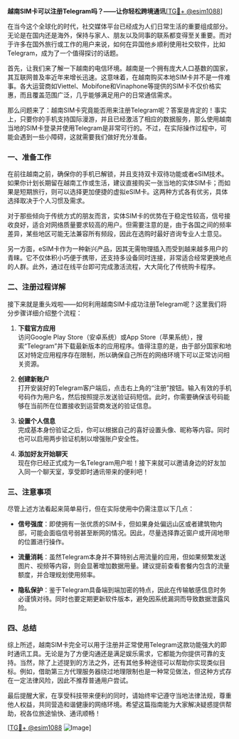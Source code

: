 **越南SIM卡可以注册Telegram吗？——让你轻松跨境通讯**[[TG💪+ @esim1088](https://t.me/s/esim1088)]

在当今这个全球化的时代，社交媒体平台已经成为人们日常生活的重要组成部分。无论是在国内还是海外，保持与家人、朋友以及同事的联系都变得至关重要。而对于许多在国外旅行或工作的用户来说，如何在异国他乡顺利使用社交软件，比如Telegram，成为了一个值得探讨的话题。

首先，让我们来了解一下越南的电信环境。越南是一个拥有庞大人口基数的国家，其互联网普及率近年来增长迅速。这意味着，在越南购买本地SIM卡并不是一件难事。各大运营商如Viettel、Mobifone和Vinaphone等提供的SIM卡不仅价格实惠，而且覆盖范围广泛，几乎能够满足用户的日常通信需求。

那么问题来了：越南SIM卡究竟能否用来注册Telegram呢？答案是肯定的！事实上，只要你的手机支持国际漫游，并且已经激活了相应的数据服务，那么使用越南当地的SIM卡登录并使用Telegram是非常可行的。不过，在实际操作过程中，可能会遇到一些小障碍，这就需要我们做好充分准备。

### **一、准备工作**

在前往越南之前，确保你的手机已解锁，并且支持双卡双待功能或者eSIM技术。如果你计划长期留在越南工作或生活，建议直接购买一张当地的实体SIM卡；而如果是短期旅行，则可以选择更加便捷的虚拟eSIM卡。这两种方式各有优劣，具体选择取决于个人习惯及需求。

对于那些倾向于传统方式的朋友而言，实体SIM卡的优势在于稳定性较高，信号接收良好，适合对网络质量要求较高的用户。但需要注意的是，由于各国之间的频率差异，某些地区可能无法兼容所有频段，因此在选购时最好咨询专业人士意见。

另一方面，eSIM卡作为一种新兴产品，因其无需物理插入而受到越来越多用户的青睐。它不仅体积小巧便于携带，还支持多设备同时连接，非常适合经常更换地点的人群。此外，通过在线平台即可完成激活流程，大大简化了传统购卡程序。

### **二、注册过程详解**

接下来就是重头戏啦——如何利用越南SIM卡成功注册Telegram呢？这里我们将分步骤详细介绍整个流程：

1. **下载官方应用**  
   访问Google Play Store（安卓系统）或App Store（苹果系统），搜索“Telegram”并下载最新版本的应用程序。值得注意的是，由于部分国家和地区对特定应用程序存在限制，所以确保自己所在的网络环境下可以正常访问相关资源。

2. **创建新账户**  
   打开安装好的Telegram客户端后，点击右上角的“注册”按钮。输入有效的手机号码作为用户名，然后按照提示发送验证码短信。此时，你需要确保该号码能够在当前所在位置接收到运营商发送的验证信息。

3. **设置个人信息**  
   完成基本身份验证之后，你可以根据自己的喜好设置头像、昵称等内容。同时也可以启用两步验证机制以增强账户安全性。

4. **添加好友开始聊天**  
   现在你已经正式成为一名Telegram用户啦！接下来就可以邀请身边的好友加入同一个聊天室，享受即时通讯带来的便利吧！

### **三、注意事项**

尽管上述方法看起来简单易行，但在实际使用中仍需注意以下几点：

- **信号强度**：即使拥有一张优质的SIM卡，但如果身处偏远山区或者建筑物内部，可能会面临信号弱甚至断网的情况。因此，尽量选择靠近窗户或开阔地带的位置进行操作。
  
- **流量消耗**：虽然Telegram本身并不算特别占用流量的应用，但如果频繁发送图片、视频等内容，则会显著增加数据用量。建议提前查看套餐内包含的流量额度，并合理规划使用频率。

- **隐私保护**：鉴于Telegram具备端到端加密的特点，因此在传输敏感信息时务必谨慎对待。同时也要定期更新软件版本，避免因系统漏洞而导致数据泄露风险。

### **四、总结**

综上所述，越南SIM卡完全可以用于注册并正常使用Telegram这款功能强大的即时通讯工具。无论是为了方便沟通还是满足娱乐需求，它都能为你提供可靠的支持。当然，除了上述提到的方法之外，还有其他多种途径可以帮助你实现类似目标。例如，借助第三方代理服务器绕过地理限制也是一种常见做法，但这种方式存在一定法律风险，因此不推荐普通用户尝试。

最后提醒大家，在享受科技带来便利的同时，请始终牢记遵守当地法律法规，尊重他人权益，共同营造和谐健康的网络环境。希望这篇指南能为大家解决疑惑提供帮助，祝各位旅途愉快、通讯顺畅！

[[TG💪+ @esim1088](https://t.me/s/esim1088) ![Image](https://i.postimg.cc/4NQfJmqS/Snipaste-2025-05-13-00-14-12.png)]